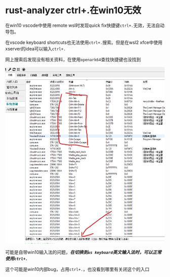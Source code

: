 # rust-analyzer ctrl+.在win10无效

在win10 vscode中使用 remote wsl时发现quick fix快捷键`ctrl+.`无效，无法自动导包。

在vscode keyboard shortcuts也无法使用`ctrl+.`搜索。但是在wsl2 xfce中使用xserver的idea可以输入`ctrl+.`

网上搜索后发现没有相关资料，在使用`openark64`查找快捷键也没找到

![](../assets/images/e23952a1-0d3e-44c8-822e-eb6cf44d4463.png)

可能是自带win10输入法的问题，***在切换到`us keyboard`英文输入法时，可以正常使用`ctrl+.`***

这个可能是win10内部bug，占用`ctrl+.`，也没看到哪里有关闭这个的入口
